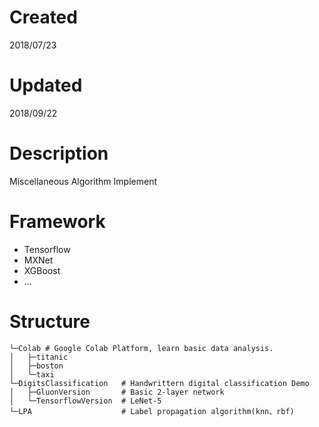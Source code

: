 # Created
2018/07/23

# Updated
2018/09/22

# Description
Miscellaneous Algorithm Implement

# Framework
- Tensorflow 
- MXNet
- XGBoost
- ...

# Structure
```
└─Colab # Google Colab Platform, learn basic data analysis.
│   ├─titanic
│   ├─boston
│   └─taxi
└─DigitsClassification   # Handwrittern digital classification Demo
│   ├─GluonVersion       # Basic 2-layer network
│   └─TensorflowVersion  # LeNet-5
└─LPA                    # Label propagation algorithm(knn、rbf)
```
